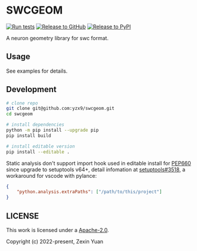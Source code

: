 # SWCGEOM

[![Run tests](https://github.com/yzx9/swcgeom/actions/workflows/test.yml/badge.svg)](https://github.com/yzx9/swcgeom/actions/workflows/test.yml)
[![Release to GitHub](https://github.com/yzx9/swcgeom/actions/workflows/github-publish.yml/badge.svg)](https://github.com/yzx9/swcgeom/releases)
[![Release to PyPI](https://github.com/yzx9/swcgeom/actions/workflows/pypi-publish.yml/badge.svg)](https://pypi.org/project/swcgeom/)

A neuron geometry library for swc format.

## Usage

See examples for details.

## Development

```bash
# clone repo
git clone git@github.com:yzx9/swcgeom.git
cd swcgeom

# install dependencies
python -m pip install --upgrade pip
pip install build

# install editable version
pip install --editable .
```

Static analysis don't support import hook used in editable install for [PEP660](https://peps.python.org/pep-0660/) since upgrade to setuptools v64+, detail infomation at [setuptools#3518](https://github.com/pypa/setuptools/issues/3518), a workaround for vscode with pylance:

```json
{
    "python.analysis.extraPaths": ["/path/to/this/project"]
}
```

## LICENSE

This work is licensed under a <a rel="license" href="https://www.apache.org/licenses/">Apache-2.0</a>.

Copyright (c) 2022-present, Zexin Yuan
